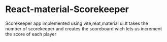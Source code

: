 # React-material-Scorekeeper
Scorekeeper app implemented using vite,reat,material ui.It takes the number of scorekeeper and creates the scoreboard wich lets us increment the score of each player
